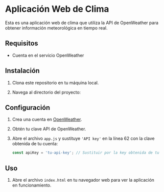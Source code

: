 # Aplicación Web de Clima

Esta es una aplicación web de clima que utiliza la API de OpenWeather para obtener información meteorológica en tiempo real.

## Requisitos

- Cuenta en el servicio OpenWeather

## Instalación

1. Clona este repositorio en tu máquina local.

2. Navega al directorio del proyecto:

## Configuración

1. Crea una cuenta en [OpenWeather](https://home.openweathermap.org/users/sign_up).

2. Obtén tu clave API de OpenWeather.

3. Abre el archivo `app.js` y sustituye `'API key'` en la línea 62 con la clave obtenida de tu cuenta:

    ```javascript
    const apiKey = 'tu-api-key'; // Sustituir por la key obtenida de tu cuenta
    ```

## Uso

1. Abre el archivo `index.html` en tu navegador web para ver la aplicación en funcionamiento.

